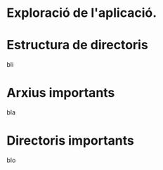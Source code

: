 # Exploració de l'aplicació.
# Estructura de directoris
bli
# Arxius importants
bla
# Directoris importants
blo
